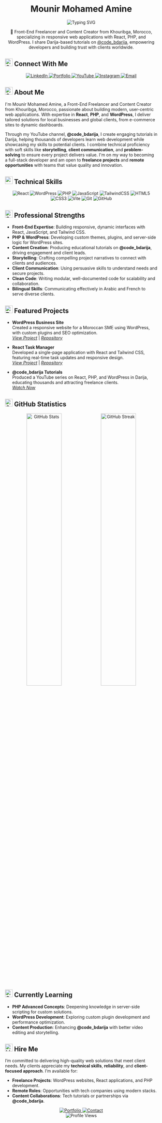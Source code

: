 # <div align="center">Mounir Mohamed Amine</div>

<div align="center">
  <img src="https://readme-typing-svg.herokuapp.com?font=Roboto+Mono&duration=2500&pause=800&color=00C4B4¢er=true&vCenter=true&width=500&lines=Front-End+Freelancer+%26+Content+Creator;React%2C+PHP+%26+WordPress+Expert;@code_bdarija+YouTube+Educator;Crafting+Modern+Web+Solutions" alt="Typing SVG" />
</div>

<div align="center">
  <p>🌟 Front-End Freelancer and Content Creator from Khouribga, Morocco, specializing in responsive web applications with React, PHP, and WordPress. I share Darija-based tutorials on <a href="https://www.youtube.com/@code_bdarija">@code_bdarija</a>, empowering developers and building trust with clients worldwide.</p>
</div>

## <img src="https://raw.githubusercontent.com/Tarikul-Islam-Anik/Telegram-Animated-Emojis/main/Activity/Sparkles.webp" alt="Sparkles" width="25" height="25" /> Connect With Me

<div align="center">
  <a href="https://www.linkedin.com/in/mohamed-amine-mounir-6a125732b/">
    <img src="https://img.shields.io/badge/LinkedIn-%230077B5.svg?style=for-the-badge&logo=linkedin&logoColor=white" alt="LinkedIn">
  </a>
  <a href="https://www.mounirweb.com/">
    <img src="https://img.shields.io/badge/Portfolio-%231E1E1E.svg?style=for-the-badge&logo=google-chrome&logoColor=white" alt="Portfolio">
  </a>
  <a href="https://www.youtube.com/@code_bdarija">
    <img src="https://img.shields.io/badge/YouTube-%23FF0000.svg?style=for-the-badge&logo=youtube&logoColor=white" alt="YouTube">
  </a>
  <a href="https://www.instagram.com/mounirweb/">
    <img src="https://img.shields.io/badge/Instagram-%23E4405F.svg?style=for-the-badge&logo=instagram&logoColor=white" alt="Instagram">
  </a>
  <a href="mailto:mohamedaminemounirdev@gmail.com">
    <img src="https://img.shields.io/badge/Email-%23D14836.svg?style=for-the-badge&logo=gmail&logoColor=white" alt="Email">
  </a>
</div>

## <img src="https://raw.githubusercontent.com/Tarikul-Islam-Anik/Telegram-Animated-Emojis/main/Activity/Sparkles.webp" alt="Sparkles" width="25" height="25" /> About Me

I'm Mounir Mohamed Amine, a Front-End Freelancer and Content Creator from Khouribga, Morocco, passionate about building modern, user-centric web applications. With expertise in **React**, **PHP**, and **WordPress**, I deliver tailored solutions for local businesses and global clients, from e-commerce sites to dynamic dashboards.

Through my YouTube channel, **@code_bdarija**, I create engaging tutorials in Darija, helping thousands of developers learn web development while showcasing my skills to potential clients. I combine technical proficiency with soft skills like **storytelling**, **client communication**, and **problem-solving** to ensure every project delivers value. I'm on my way to becoming a full-stack developer and am open to **freelance projects** and **remote opportunities** with teams that value quality and innovation.

## <img src="https://user-images.githubusercontent.com/74038190/212284087-bbe7e430-757e-4901-90bf-4cd2ce3e1852.gif" width="25"> Technical Skills

<div align="center">
  <img src="https://img.shields.io/badge/React-20232A?style=for-the-badge&logo=react&logoColor=61DAFB" alt="React">
  <img src="https://img.shields.io/badge/WordPress-21759B?style=for-the-badge&logo=wordpress&logoColor=white" alt="WordPress">
  <img src="https://img.shields.io/badge/PHP-777BB4?style=for-the-badge&logo=php&logoColor=white" alt="PHP">
  <img src="https://img.shields.io/badge/JavaScript-F7DF1E?style=for-the-badge&logo=javascript&logoColor=black" alt="JavaScript">
  <img src="https://img.shields.io/badge/Tailwind_CSS-38B2AC?style=for-the-badge&logo=tailwind-css&logoColor=white" alt="TailwindCSS">
  <img src="https://img.shields.io/badge/HTML5-E34F26?style=for-the-badge&logo=html5&logoColor=white" alt="HTML5">
  <img src="https://img.shields.io/badge/CSS3-1572B6?style=for-the-badge&logo=css3&logoColor=white" alt="CSS3">
  <img src="https://img.shields.io/badge/Vite-646CFF?style=for-the-badge&logo=vite&logoColor=white" alt="Vite">
  <img src="https://img.shields.io/badge/Git-F05032?style=for-the-badge&logo=git&logoColor=white" alt="Git">
  <img src="https://img.shields.io/badge/GitHub-181717?style=for-the-badge&logo=github&logoColor=white" alt="GitHub">
</div>

## <img src="https://raw.githubusercontent.com/Tarikul-Islam-Anik/Telegram-Animated-Emojis/main/Activity/Sparkles.webp" alt="Sparkles" width="25" height="25" /> Professional Strengths

- **Front-End Expertise**: Building responsive, dynamic interfaces with React, JavaScript, and Tailwind CSS.
- **PHP & WordPress**: Developing custom themes, plugins, and server-side logic for WordPress sites.
- **Content Creation**: Producing educational tutorials on **@code_bdarija**, driving engagement and client leads.
- **Storytelling**: Crafting compelling project narratives to connect with clients and audiences.
- **Client Communication**: Using persuasive skills to understand needs and secure projects.
- **Clean Code**: Writing modular, well-documented code for scalability and collaboration.
- **Bilingual Skills**: Communicating effectively in Arabic and French to serve diverse clients.

## <img src="https://raw.githubusercontent.com/Tarikul-Islam-Anik/Telegram-Animated-Emojis/main/People/Backhand%20Index%20Pointing%20Down.webp" alt="Backhand Index Pointing Down" width="25" height="25" /> Featured Projects

- **WordPress Business Site**  
  Created a responsive website for a Moroccan SME using WordPress, with custom plugins and SEO optimization.  
  *[View Project](https://www.mounirweb.com/projects)* | *[Repository](https://github.com/Mohamed-amine-Mr/wordpress-business)*

- **React Task Manager**  
  Developed a single-page application with React and Tailwind CSS, featuring real-time task updates and responsive design.  
  *[View Project](https://www.mounirweb.com)* | *[Repository](https://github.com/Mohamed-amine-Mr/react-task-manager)*

- **@code_bdarija Tutorials**  
  Produced a YouTube series on React, PHP, and WordPress in Darija, educating thousands and attracting freelance clients.  
  *[Watch Now](https://www.youtube.com/@code_bdarija)*

## <img src="https://raw.githubusercontent.com/Tarikul-Islam-Anik/Telegram-Animated-Emojis/main/Activity/Sparkles.webp" alt="Sparkles" width="25" height="25" /> GitHub Statistics

<div align="center">
  <img src="https://github-readme-stats.vercel.app/api?username=Mohamed-amine-Mr&show_icons=true&theme=radical&hide_border=true" alt="GitHub Stats" width="48%">
  <img src="https://github-readme-streak-stats.herokuapp.com/?user=Mohamed-amine-Mr&theme=radical&hide_border=true" alt="GitHub Streak" width="48%">
</div>

## <img src="https://raw.githubusercontent.com/Tarikul-Islam-Anik/Telegram-Animated-Emojis/main/Activity/Sparkles.webp" alt="Sparkles" width="25" height="25" /> Currently Learning

- **PHP Advanced Concepts**: Deepening knowledge in server-side scripting for custom solutions.
- **WordPress Development**: Exploring custom plugin development and performance optimization.
- **Content Production**: Enhancing **@code_bdarija** with better video editing and storytelling.

## <img src="https://user-images.githubusercontent.com/74038190/216120981-b9507c36-0e04-4469-8e27-c99271b45ba5.png" alt="Handshake" width="25"> Hire Me

I’m committed to delivering high-quality web solutions that meet client needs. My clients appreciate my **technical skills**, **reliability**, and **client-focused approach**. I’m available for:

- **Freelance Projects**: WordPress websites, React applications, and PHP development.
- **Remote Roles**: Opportunities with tech companies using modern stacks.
- **Content Collaborations**: Tech tutorials or partnerships via **@code_bdarija**.

<div align="center">
  <a href="https://www.mounirweb.com/">
    <img src="https://img.shields.io/badge/Explore%20My%20Portfolio-%231E1E1E.svg?style=for-the-badge&logo=google-chrome&logoColor=white" alt="Portfolio" />
  </a>
  <a href="mailto:mohamedaminemounirdev@gmail.com">
    <img src="https://img.shields.io/badge/Hire%20Me-%23D14836.svg?style=for-the-badge&logo=gmail&logoColor=white" alt="Contact" />
  </a>
</div>

<div align="center">
  <img src="https://komarev.com/ghpvc/?username=Mohamed-amine-Mr&color=blueviolet&style=flat" alt="Profile Views" />
</div>

